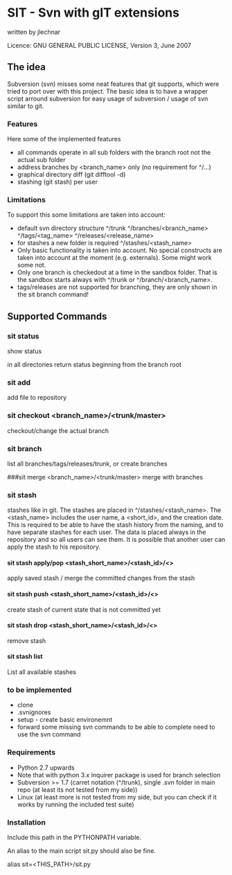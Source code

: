 # SIT - Svn with gIT extensions

written by jlechnar

Licence: GNU GENERAL PUBLIC LICENSE, Version 3, June 2007

## The idea
Subversion (svn) misses some neat features that git supports, which were tried to port over with this project.
The basic idea is to have a wrapper script arround subversion for easy usage of subversion / usage of svn similar to git.

### Features
Here some of the implemented features
* all commands operate in all sub folders with the branch root not the actual sub folder
* address branches by <branch_name> only (no requirement for ^/...)
* graphical directory diff (git difftool -d)
* stashing (git stash) per user

### Limitations
To support this some limitations are taken into account:
* default svn directory structure
  ^/trunk
  ^/branches/<branch_name>
  ^/tags/<tag_name>
  ^/releases/<release_name>
* for stashes a new folder is required
  ^/stashes/<stash_name>
* Only basic functionality is taken into account. No special constructs are taken into account at the moment (e.g. externals). Some might work some not.
* Only one branch is checkedout at a time in the sandbox folder. That is the sandbox starts always with ^/trunk or ^/branch/<branch_name>.
* tags/releases are not supported for branching, they are only shown in the sit branch command!

## Supported Commands

### sit status
show status

in all directories return status beginning from the branch root 

### sit add
add file to repository

### sit checkout <branch_name>/<trunk/master>
checkout/change the actual branch

### sit branch
list all branches/tags/releases/trunk, or create branches

###sit merge <branch_name>/<trunk/master>
merge with branches

### sit stash
stashes like in git. The stashes are placed in ^/stashes/<stash_name>.
The <stash_name> includes the user name, a <short_id>, and the creation date.
This is required to be able to have the stash history from the naming, and to have separate stashes for each user.
The data is placed always in the repository and so all users can see them.
It is possible that another user can apply the stash to his repository.

#### sit stash apply/pop <stash_short_name>/<stash_id>/<>
apply saved stash / merge the committed changes from the stash

#### sit stash push <stash_short_name>/<stash_id>/<>
create stash of current state that is not committed yet

#### sit stash drop <stash_short_name>/<stash_id>/<>
remove stash

#### sit stash list
List all available stashes

### to be implemented
* clone
* .svnignores
* setup - create basic environemnt
* forward some missing svn commands to be able to complete need to use the svn command

### Requirements
* Python 2.7 upwards
* Note that with python 3.x inquirer package is used for branch selection
* Subversion >= 1.7 (carret notation (^/trunk), single .svn folder in main repo (at least its not tested from my side))
* Linux (at least more is not tested from my side, but you can check if it works by running the included test suite)

### Installation

Include this path in the PYTHONPATH variable.

An alias to the main script sit.py should also be fine.

alias sit=<THIS_PATH>/sit.py


